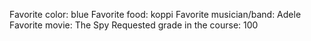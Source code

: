 Favorite color: blue
Favorite food: koppi
Favorite musician/band: Adele
Favorite movie: The Spy
Requested grade in the course: 100
